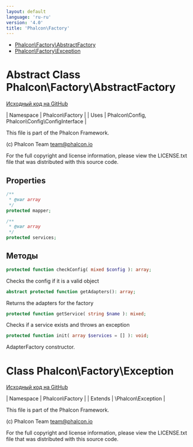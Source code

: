 ```yaml
---
layout: default
language: 'ru-ru'
version: '4.0'
title: 'Phalcon\Factory'
---
```


* [Phalcon\Factory\AbstractFactory](#factory-abstractfactory)
* [Phalcon\Factory\Exception](#factory-exception)

<h1 id="factory-abstractfactory">Abstract Class Phalcon\Factory\AbstractFactory</h1>

[Исходный код на GitHub](https://github.com/phalcon/cphalcon/blob/4.2.x/phalcon/Factory/AbstractFactory.zep)

| Namespace | Phalcon\Factory | | Uses | Phalcon\Config, Phalcon\Config\ConfigInterface |

This file is part of the Phalcon Framework.

(c) Phalcon Team [&#116;&#x65;&#97;&#109;&#x40;&#112;&#104;&#x61;&#108;c&#x6f;&#110;&#x2e;&#x69;&#111;](&#x6d;&#97;&#x69;&#x6c;&#116;&#x6f;&#58;&#116;&#x65;&#97;&#109;&#x40;&#112;&#104;&#x61;&#108;c&#x6f;&#110;&#x2e;&#x69;&#111;)

For the full copyright and license information, please view the LICENSE.txt file that was distributed with this source code.

## Properties

```php
/**
 * @var array
 */
protected mapper;

/**
 * @var array
 */
protected services;

```

## Методы

```php
protected function checkConfig( mixed $config ): array;
```

Checks the config if it is a valid object

```php
abstract protected function getAdapters(): array;
```

Returns the adapters for the factory

```php
protected function getService( string $name ): mixed;
```

Checks if a service exists and throws an exception

```php
protected function init( array $services = [] ): void;
```

AdapterFactory constructor.

<h1 id="factory-exception">Class Phalcon\Factory\Exception</h1>

[Исходный код на GitHub](https://github.com/phalcon/cphalcon/blob/4.2.x/phalcon/Factory/Exception.zep)

| Namespace | Phalcon\Factory | | Extends | \Phalcon\Exception |

This file is part of the Phalcon Framework.

(c) Phalcon Team [&#116;&#x65;&#97;&#109;&#x40;&#112;&#104;&#x61;&#108;c&#x6f;&#110;&#x2e;&#x69;&#111;](&#x6d;&#97;&#x69;&#x6c;&#116;&#x6f;&#58;&#116;&#x65;&#97;&#109;&#x40;&#112;&#104;&#x61;&#108;c&#x6f;&#110;&#x2e;&#x69;&#111;)

For the full copyright and license information, please view the LICENSE.txt file that was distributed with this source code.
